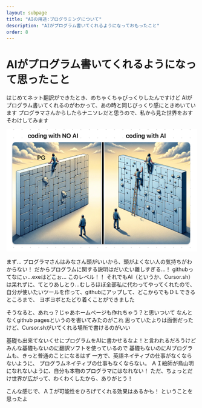 ```yaml
---
layout: subpage
title: "AIの用途:プログラミングについて"
description: "AIがプログラム書いてくれるようになっておもったこと"
order: 8
---
```


# AIがプログラム書いてくれるようになって思ったこと

はじめてネット翻訳ができたとき、めちゃくちゃびっくりしたんですけど
AIがプログラム書いてくれるのがわかって、あの時と同じびっくり感にときめいています
プログラマさんからしたらナニソレだと思うので、私から見た世界をおすそわけしてみます

![AICoding](images/AIandProgram.jpeg)

まず…
プログラマさんはみなさん頭がいいから、頭がよくない人の気持ちがわからない！
だからプログラムに関する説明はだいたい難しすぎる…！
githubってなにぃ…exeはどこぉ…
このレベル！！
それでもAI（というか、Cursor.sh）は呆れずに、てとりあしとり…むしろほぼ全部私に代わってやってくれたので、
自分が使いたいツールを作って、githubにアップして、どこからでもＤＬできるところまで、
ヨボヨボとたどり着くことができました

そうなると、あれっ？じゃあホームページも作れちゃう？と思いついて
なんとなくgithub pagesというのを書いてみたのがこれ
思っていたよりは面倒だったけど、Cursor.shがいてくれる場所で書けるのがいい

基礎も出来てないくせにプログラムをAIに書かせるなよ！と言われるだろうけど
みんな基礎もないのに翻訳ソフトを使っているので
基礎もないのにAIプログラムも、きっと普通のことになるはず
一方で、英語ネイティブの仕事がなくならないように、
プログラムネイティブの仕事もなくならない。
ＡＩ絵師が鳥山明になれないように、自分も本物のプログラマにはなれない！
ただ、ちょっとだけ世界が広がって、わくわくしたから、ありがとう！

こんな感じで、ＡＩが可能性をひろげてくれる効果はあるかも！
ということを思ったよ
